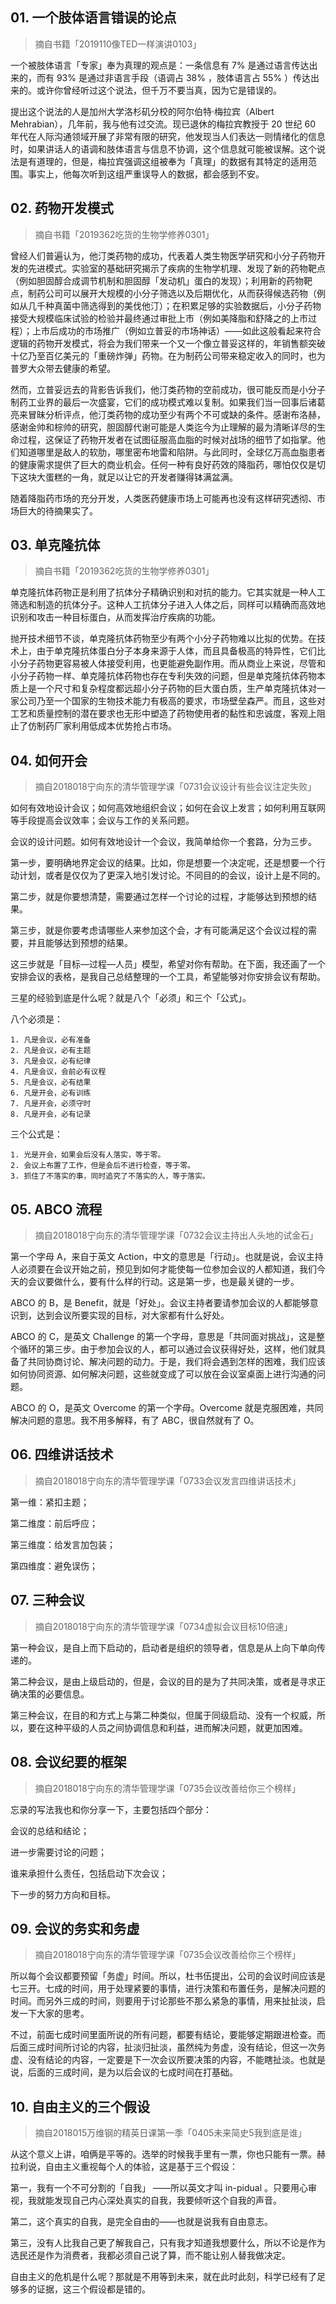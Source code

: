 ## 01. 一个肢体语言错误的论点
> 摘自书籍「2019110像TED一样演讲0103」

一个被肢体语言「专家」奉为真理的观点是：一条信息有 7% 是通过语言传达出来的，而有 93% 是通过非语言手段（语调占 38% ，肢体语言占 55% ）传达出来的。或许你曾经听过这个说法，但千万不要当真，因为它是错误的。

提出这个说法的人是加州大学洛杉矶分校的阿尔伯特·梅拉宾（Albert Mehrabian），几年前，我与他有过交流。现已退休的梅拉宾教授于 20 世纪 60 年代在人际沟通领域开展了非常有限的研究，他发现当人们表达一则情绪化的信息时，如果讲话人的语调和肢体语言与信息不协调，这个信息就可能被误解。这个说法是有道理的，但是，梅拉宾强调这组被奉为「真理」的数据有其特定的适用范围。事实上，他每次听到这组严重误导人的数据，都会感到不安。

## 02. 药物开发模式
> 摘自书籍「2019362吃货的生物学修养0301」

曾经人们普遍认为，他汀类药物的成功，代表着人类生物医学研究和小分子药物开发的先进模式。实验室的基础研究揭示了疾病的生物学机理、发现了新的药物靶点（例如胆固醇合成调节机制和胆固醇「发动机」蛋白的发现）；利用新的药物靶点，制药公司可以展开大规模的小分子筛选以及后期优化，从而获得候选药物（例如从几千种真菌中筛选得到的美伐他汀）；在积累足够的实验数据后，小分子药物接受大规模临床试验的检验并最终通过审批上市（例如美降脂和舒降之的上市过程）；上市后成功的市场推广（例如立普妥的市场神话）——如此这般看起来符合逻辑的药物开发模式，将会为我们带来一个又一个像立普妥这样的，年销售额突破十亿乃至百亿美元的「重磅炸弹」药物。在为制药公司带来稳定收入的同时，也为普罗大众带去健康的希望。

然而，立普妥远去的背影告诉我们，他汀类药物的空前成功，很可能反而是小分子制药工业界的最后一次盛宴，它们的成功模式难以复制。如果我们当一回事后诸葛亮来冒昧分析评点，他汀类药物的成功至少有两个不可或缺的条件。感谢布洛赫，感谢金帅和棕帅的研究，胆固醇代谢可能是人类迄今为止理解的最为清晰详尽的生命过程，这保证了药物开发者在试图征服高血脂的时候对战场的细节了如指掌。他们知道哪里是敌人的软肋，哪里密布地雷和陷阱。与此同时，全球亿万高血脂患者的健康需求提供了巨大的商业机会。任何一种有良好药效的降脂药，哪怕仅仅是切下这块大蛋糕的一角，就足以让它的开发者赚得钵满盆满。

随着降脂药市场的充分开发，人类医药健康市场上可能再也没有这样研究透彻、市场巨大的待摘果实了。

## 03. 单克隆抗体
> 摘自书籍「2019362吃货的生物学修养0301」

单克隆抗体药物正是利用了抗体分子精确识别和对抗的能力。它其实就是一种人工筛选和制造的抗体分子。这种人工抗体分子进入人体之后，同样可以精确而高效地识别和攻击一种目标蛋白，从而发挥治疗疾病的功能。

抛开技术细节不谈，单克隆抗体药物至少有两个小分子药物难以比拟的优势。在技术上，由于单克隆抗体蛋白分子本身来源于人体，而且具备极高的特异性，它们比小分子药物更容易被人体接受利用，也更能避免副作用。而从商业上来说，尽管和小分子药物一样、单克隆抗体药物也存在专利失效的问题，但是单克隆抗体药物本质上是一个尺寸和复杂程度都远超小分子药物的巨大蛋白质，生产单克隆抗体对一家公司乃至一个国家的生物技术能力有极高的要求，市场壁垒森严。而且，这些对工艺和质量控制的潜在要求也无形中塑造了药物使用者的黏性和忠诚度，客观上阻止了仿制药厂家利用低成本优势抢占市场。

## 04. 如何开会
> 摘自2018018宁向东的清华管理学课「0731会议设计有些会议注定失败」

如何有效地设计会议；如何高效地组织会议；如何在会议上发言；如何利用互联网等手段提高会议效率；会议与工作的关系问题。

会议的设计问题。如何有效地设计一个会议，我简单给你一个套路，分为三步。

第一步，要明确地界定会议的结果。比如，你是想要一个决定呢，还是想要一个行动计划，或者是仅仅为了更深入地引发讨论。不同目的的会议，设计上是不同的。

第二步，就是你要想清楚，需要通过怎样一个讨论的过程，才能够达到预想的结果。

第三步，就是你要考虑请哪些人来参加这个会，才有可能满足这个会议过程的需要，并且能够达到预想的结果。

这三步就是「目标—过程—人员」模型，希望对你有帮助。在下面，我还画了一个安排会议的表格，是我自己总结整理的一个工具，希望能够对你安排会议有帮助。

三星的经验到底是什么呢？就是八个「必须」和三个「公式」。

八个必须是：

```
1. 凡是会议，必有准备
2. 凡是会议，必有主题
3. 凡是会议，必有纪律
4. 凡是会议，会前必有议程
5. 凡是会议，必有结果
6. 凡是开会，必有训练
7. 凡是开会，必须守时
8. 凡是开会，必有记录
```

三个公式是：

```
1. 光是开会，如果会后没有人落实，等于零。
2. 会议上布置了工作，但是会后不进行检查，等于零。
3. 抓住了不落实的事，同时追究了不落实的人，等于落实。
```

## 05. ABCO 流程
> 摘自2018018宁向东的清华管理学课「0732会议主持出人头地的试金石」

第一个字母 A，来自于英文 Action，中文的意思是「行动」。也就是说，会议主持人必须要在会议开始之前，预见到如何才能使每一位参加会议的人都知道，我们今天的会议要做什么，要有什么样的行动。这是第一步，也是最关键的一步。

ABCO 的 B，是 Benefit，就是「好处」。会议主持者要请参加会议的人都能够意识到，达到会议所要实现的目标，对大家都有什么好处。

ABCO 的 C，是英文 Challenge 的第一个字母，意思是「共同面对挑战」，这是整个循环的第三步。由于参加会议的人，都可以通过会议获得好处，这样，他们就具备了共同协商讨论、解决问题的动力。于是，我们将会遇到怎样的困难，我们应该如何协同资源、如何解决问题，这些就变成了可以放在会议室桌面上进行沟通的问题。

ABCO 的 O，是英文 Overcome 的第一个字母。Overcome 就是克服困难，共同解决问题的意思。我不用多解释，有了 ABC，很自然就有了 O。

## 06. 四维讲话技术
> 摘自2018018宁向东的清华管理学课「0733会议发言四维讲话技术」

第一维：紧扣主题；

第二维度：前后呼应；

第三维度：给发言加包装；

第四维度：避免误伤；

## 07. 三种会议
> 摘自2018018宁向东的清华管理学课「0734虚拟会议目标10倍速」

第一种会议，是自上而下启动的，启动者是组织的领导者，信息是从上向下单向传递的。

第二种会议，是由上级启动的，但是，会议的目的是为了共同决策，或者是寻求正确决策的必要信息。

第三种会议，在目的和方式上与第二种类似，但属于同级启动、没有一个权威，所以，要在这种平级的人员之间协调信息和利益，进而解决问题，就更加困难。

## 08. 会议纪要的框架
> 摘自2018018宁向东的清华管理学课「0735会议改善给你三个榜样」

忘录的写法我也和你分享一下，主要包括四个部分：

会议的总结和结论；

进一步需要讨论的问题；

谁来承担什么责任，包括启动下次会议；

下一步的努力方向和目标。

## 09. 会议的务实和务虚
> 摘自2018018宁向东的清华管理学课「0735会议改善给你三个榜样」

所以每个会议都要预留「务虚」时间。所以，杜书伍提出，公司的会议时间应该是七三开。七成的时间，用于处理紧要的事情，进行决策和布置任务，是解决问题的时间。而另外三成的时间，则要用于讨论那些不那么紧急的事情，用来扯扯淡，启发一下大家的思考。

不过，前面七成时间里面所说的所有问题，都要有结论，要能够定期跟进检查。而后面三成时间所讨论的内容，扯淡归扯淡，虽然纯为务虚，没有结论，但这一次务虚、没有结论的内容，一定要是下一次会议所要决策的内容，不能瞎扯淡。也就是说，后面的三成时间，是为以后会议的七成时间在打基础。

## 10. 自由主义的三个假设
> 摘自2018015万维钢的精英日课第一季「0405未来简史5我到底是谁」

从这个意义上讲，咱俩是平等的。选举的时候我手里有一票，你也只能有一票。赫拉利说，自由主义重视每个人的体验，这是基于三个假设：

第一，我有一个不可分割的「自我」 ——所以英文才叫 in-pidual 。只要用心审视，我就能发现自己内心深处真实的自我，我要倾听这个自我的声音。

第二，这个真实的自我，是完全自由的——也就是说我有自由意志。

第三，没有人比我自己更了解我自己，只有我才知道我想要什么，所以不论是作为选民还是作为消费者，我都必须自己说了算，而不能让别人替我做决定。

自由主义的危机是什么呢？那就是不用等到未来，就在此时此刻，科学已经有了足够多的证据，这三个假设都是错的。







